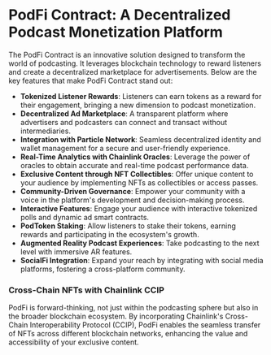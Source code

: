 # PodFi Contract: A Decentralized Podcast Monetization Platform

The PodFi Contract is an innovative solution designed to transform the world of podcasting. It leverages blockchain technology to reward listeners and create a decentralized marketplace for advertisements. Below are the key features that make PodFi Contract stand out:

- **Tokenized Listener Rewards**: Listeners can earn tokens as a reward for their engagement, bringing a new dimension to podcast monetization.
- **Decentralized Ad Marketplace**: A transparent platform where advertisers and podcasters can connect and transact without intermediaries.
- **Integration with Particle Network**: Seamless decentralized identity and wallet management for a secure and user-friendly experience.
- **Real-Time Analytics with Chainlink Oracles**: Leverage the power of oracles to obtain accurate and real-time podcast performance data.
- **Exclusive Content through NFT Collectibles**: Offer unique content to your audience by implementing NFTs as collectibles or access passes.
- **Community-Driven Governance**: Empower your community with a voice in the platform's development and decision-making process.
- **Interactive Features**: Engage your audience with interactive tokenized polls and dynamic ad smart contracts.
- **PodToken Staking**: Allow listeners to stake their tokens, earning rewards and participating in the ecosystem's growth.
- **Augmented Reality Podcast Experiences**: Take podcasting to the next level with immersive AR features.
- **SocialFi Integration**: Expand your reach by integrating with social media platforms, fostering a cross-platform community.

### Cross-Chain NFTs with Chainlink CCIP

PodFi is forward-thinking, not just within the podcasting sphere but also in the broader blockchain ecosystem. By incorporating Chainlink's Cross-Chain Interoperability Protocol (CCIP), PodFi enables the seamless transfer of NFTs across different blockchain networks, enhancing the value and accessibility of your exclusive content.

